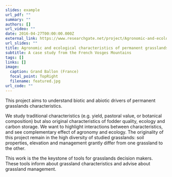 ```yaml
---
slides: example
url_pdf: ""
summary: ""
authors: []
url_video: ""
date: 2016-04-27T00:00:00.000Z
external_link: https://www.researchgate.net/project/Agronomic-and-ecological-characteristics-of-permanent-grasslands-A-case-study-from-the-French-Vosges-Mountains
url_slides: ""
title: Agronomic and ecological characteristics of permanent grasslands
subtitle: A case study from the French Vosges Mountains
tags: []
links: []
image:
  caption: Grand Ballon (France)
  focal_point: TopRight
  filename: featured.jpg
url_code: ""
---
```

<!--StartFragment-->

This project aims to understand biotic and abiotic drivers of permanent grasslands characteristics.

We study traditional characteristics (e.g. yield, pastoral value, or botanical composition) but also original characteristics of fodder quality, ecology and carbon storage. We want to highlight interactions between characteristics, and see complementary effect of agronomy and ecology. The originality of this project remain in the high diversity of studied grasslands: soil properties, elevation and management grantly differ from one grassland to the other.  

This work is the the keystone of tools for grasslands decision makers. These tools inform about grassland characteristics and advise about grassland management.

<!--EndFragment-->